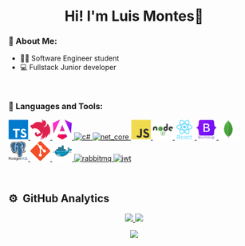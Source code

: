 <div align="center">
<h1 align="center">Hi! I'm Luis Montes👋</h1>
</div>

<h3 align="left">🤝 About Me:</h3>

- 👨‍🎓 Software Engineer student
- 💻 Fullstack Junior developer

<br/>
<h3 align="left">🧰 Languages and Tools:</h3>
<p align="left"> 
    <a href="https://www.typescriptlang.org/" target="_blank"
      rel="noreferrer"> <img src="https://raw.githubusercontent.com/devicons/devicon/master/icons/typescript/typescript-original.svg"
      alt="typescript" width="40" height="40" /> </a>
    </a>
    <a href="https://nestjs.com/" target="_blank" rel="noreferrer"> <img
      src="https://raw.githubusercontent.com/devicons/devicon/master/icons/nestjs/nestjs-original.svg"
      alt="nestjs" width="40" height="40" /> 
    </a>
    <a href="https://angular.dev/" target="_blank"
      rel="noreferrer"> <img src="https://raw.githubusercontent.com/devicons/devicon/master/icons/angular/angular-original.svg"
      alt="angular" width="40" height="40" /> </a>
    </a>
    <a href="https://learn.microsoft.com/en-us/dotnet/csharp/" target="_blank" rel="noreferrer"> <img
      src="https://upload.wikimedia.org/wikipedia/commons/thumb/b/bd/Logo_C_sharp.svg/1200px-Logo_C_sharp.svg.png"
      alt="c#" width="40" height="40" /> 
    </a>
    <a href="https://dotnet.microsoft.com/en-us/download/dotnet/8.0" target="_blank" rel="noreferrer"> <img
      src="https://upload.wikimedia.org/wikipedia/commons/thumb/e/ee/.NET_Core_Logo.svg/1200px-.NET_Core_Logo.svg.png"
      alt="net_core" width="40" height="40" /> 
    </a>  
    <a href="https://developer.mozilla.org/en-US/docs/Web/JavaScript" target="_blank"
      rel="noreferrer"> <img src="https://raw.githubusercontent.com/devicons/devicon/master/icons/javascript/javascript-original.svg"
      alt="javascript" width="40" height="40" /> </a>
    </a>
    <a href="https://nodejs.org" target="_blank" rel="noreferrer"> <img
      src="https://raw.githubusercontent.com/devicons/devicon/master/icons/nodejs/nodejs-original-wordmark.svg"
      alt="nodejs" width="40" height="40" /> 
    </a>        
    <a href="https://reactjs.org/" target="_blank" rel="noreferrer"> <img
      src="https://raw.githubusercontent.com/devicons/devicon/master/icons/react/react-original-wordmark.svg"
      alt="react" width="40" height="40" /> 
    </a>
    <a href="https://getbootstrap.com/" target="_blank" rel="noreferrer"> <img
      src="https://raw.githubusercontent.com/devicons/devicon/master/icons/bootstrap/bootstrap-original-wordmark.svg"
      alt="bootstrap" width="40" height="40" /> 
    </a>
    <a href="https://www.mongodb.com/" target="_blank" rel="noreferrer"> <img
      src="https://raw.githubusercontent.com/devicons/devicon/master/icons/mongodb/mongodb-original.svg"
      alt="mongodb" width="40" height="40" /> 
    </a>
    <a href="https://www.postgresql.org/" target="_blank" rel="noreferrer"> <img
      src="https://raw.githubusercontent.com/devicons/devicon/master/icons/postgresql/postgresql-original-wordmark.svg"
      alt="postgresql" width="40" height="40" /> 
    </a>
    <a href="https://git-scm.com/" target="_blank" rel="noreferrer"> <img
      src="https://raw.githubusercontent.com/devicons/devicon/master/icons/git/git-original.svg"
      alt="git" width="40" height="40" /> 
    </a>
    <a href="https://www.docker.com/" target="_blank" rel="noreferrer"> <img
      src="https://raw.githubusercontent.com/devicons/devicon/master/icons/docker/docker-original.svg"
      alt="docker" width="40" height="40" /> 
    </a>
    <a href="https://www.rabbitmq.com/" target="_blank" rel="noreferrer"> <img
      src="https://www.svgrepo.com/show/303576/rabbitmq-logo.svg"
      alt="rabbitmq" width="40" height="40" /> 
    </a> 
    <a href="https://jwt.io/" target="_blank" rel="noreferrer"> <img
      src="https://cdn.worldvectorlogo.com/logos/jwt-3.svg"
      alt="jwt" width="40" height="40" /> 
    </a> 
</p>
<br/>

<!-- <h3 align="left">📝 Learning:</h3>
<p align="left"> 
</p>
<br/> -->

## ⚙️ &nbsp;GitHub Analytics 

<p align="center"> 
<a href="https://github.com/luiselianm"> 
  <img height="180em" src="https://github-readme-stats-eight-theta.vercel.app/api?username=luiselianmg&show_icons=true&theme=algolia&include_all_commits=true&count_private=true"/> 
  <img height="180em" src="https://github-readme-stats-eight-theta.vercel.app/api/top-langs/?username=luiselianmg&layout=compact&langs_count=8&theme=algolia"/> 
  <div align="center">
  <img height="180em" src="https://streak-stats.demolab.com?user=luiselianmg&theme=algolia"/> 
  </div>
<div align="center">
</a>  
</p> 


